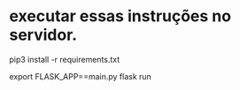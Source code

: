 # executar essas instruções no servidor.

pip3 install -r requirements.txt

export FLASK_APP==main.py
flask run